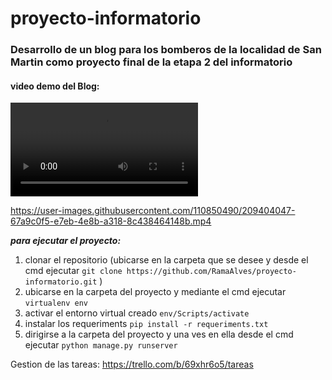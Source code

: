 # proyecto-informatorio

### Desarrollo de un blog para los bomberos de la localidad de San Martin como proyecto final de la etapa 2 del informatorio

#### video demo del Blog:
![video demosatracion del blog](https://github.com/RamaAlves/proyecto-informatorio/tree/main/Demos/blog.mp4)



https://user-images.githubusercontent.com/110850490/209404047-67a9c0f5-e7eb-4e8b-a318-8c438464148b.mp4




***para ejecutar el proyecto:***

1. clonar el repositorio (ubicarse en la carpeta que se desee y desde el cmd ejecutar ```git clone https://github.com/RamaAlves/proyecto-informatorio.git``` )
2. ubicarse en la carpeta del proyecto y mediante el cmd ejecutar ```virtualenv env```
3. activar el entorno virtual creado ```env/Scripts/activate```
4. instalar los requeriments ```pip install -r requeriments.txt```
5. dirigirse a la carpeta del proyecto y una ves en ella desde el cmd ejecutar ```python manage.py runserver```

Gestion de las tareas:
https://trello.com/b/69xhr6o5/tareas
